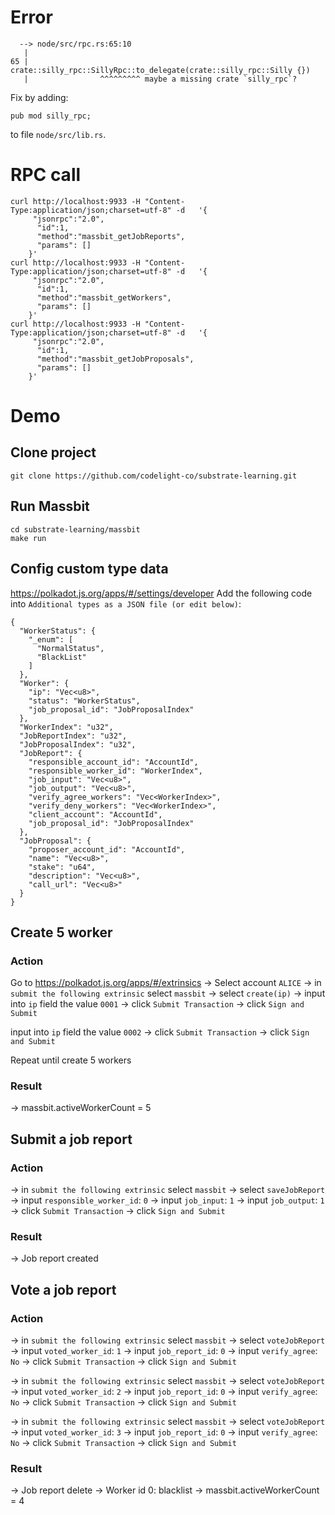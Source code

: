 # Error
```
  --> node/src/rpc.rs:65:10
   |
65 |         crate::silly_rpc::SillyRpc::to_delegate(crate::silly_rpc::Silly {})
   |                ^^^^^^^^^ maybe a missing crate `silly_rpc`?
```
Fix by adding:
```
pub mod silly_rpc;
```
to file `node/src/lib.rs`.

# RPC call

```
curl http://localhost:9933 -H "Content-Type:application/json;charset=utf-8" -d   '{
     "jsonrpc":"2.0",
      "id":1,
      "method":"massbit_getJobReports",
      "params": []
    }'
curl http://localhost:9933 -H "Content-Type:application/json;charset=utf-8" -d   '{
     "jsonrpc":"2.0",
      "id":1,
      "method":"massbit_getWorkers",
      "params": []
    }'
curl http://localhost:9933 -H "Content-Type:application/json;charset=utf-8" -d   '{
     "jsonrpc":"2.0",
      "id":1,
      "method":"massbit_getJobProposals",
      "params": []
    }'
```
# Demo
## Clone project
```
git clone https://github.com/codelight-co/substrate-learning.git
```
## Run Massbit
```
cd substrate-learning/massbit
make run
```
## Config custom type data
https://polkadot.js.org/apps/#/settings/developer
Add the following code into `Additional types as a JSON file (or edit below)`:
```
{
  "WorkerStatus": {
    "_enum": [
      "NormalStatus",
      "BlackList"
    ]
  },
  "Worker": {
    "ip": "Vec<u8>",
    "status": "WorkerStatus",
    "job_proposal_id": "JobProposalIndex"
  },
  "WorkerIndex": "u32",
  "JobReportIndex": "u32",
  "JobProposalIndex": "u32",
  "JobReport": {
    "responsible_account_id": "AccountId",
    "responsible_worker_id": "WorkerIndex",
    "job_input": "Vec<u8>",
    "job_output": "Vec<u8>",
    "verify_agree_workers": "Vec<WorkerIndex>",
    "verify_deny_workers": "Vec<WorkerIndex>",
    "client_account": "AccountId",
    "job_proposal_id": "JobProposalIndex"
  },
  "JobProposal": {
    "proposer_account_id": "AccountId",
    "name": "Vec<u8>",
    "stake": "u64",
    "description": "Vec<u8>",
    "call_url": "Vec<u8>"
  }
}
```
## Create 5 worker
### Action
Go to https://polkadot.js.org/apps/#/extrinsics
-> Select account `ALICE`
-> in `submit the following extrinsic` select `massbit` -> select `create(ip)` -> input into `ip` field the value `0001`
-> click `Submit Transaction`
-> click `Sign and Submit`

input into `ip` field the value `0002`
-> click `Submit Transaction`
-> click `Sign and Submit`

Repeat until create 5 workers

### Result
-> massbit.activeWorkerCount = 5

## Submit a job report 
### Action
-> in `submit the following extrinsic` select `massbit` -> select `saveJobReport` -> input `responsible_worker_id`: `0` 
-> input `job_input`: `1` -> input `job_output`: `1`
-> click `Submit Transaction`
-> click `Sign and Submit`

### Result
-> Job report created


## Vote a job report 
### Action
-> in `submit the following extrinsic` select `massbit` -> select `voteJobReport` -> input `voted_worker_id`: `1` 
-> input `job_report_id`: `0` -> input `verify_agree`: `No`
-> click `Submit Transaction`
-> click `Sign and Submit`

-> in `submit the following extrinsic` select `massbit` -> select `voteJobReport` -> input `voted_worker_id`: `2` 
-> input `job_report_id`: `0` -> input `verify_agree`: `No`
-> click `Submit Transaction`
-> click `Sign and Submit`

-> in `submit the following extrinsic` select `massbit` -> select `voteJobReport` -> input `voted_worker_id`: `3` 
-> input `job_report_id`: `0` -> input `verify_agree`: `No`
-> click `Submit Transaction`
-> click `Sign and Submit`

### Result
-> Job report delete
-> Worker id 0: blacklist
-> massbit.activeWorkerCount = 4

